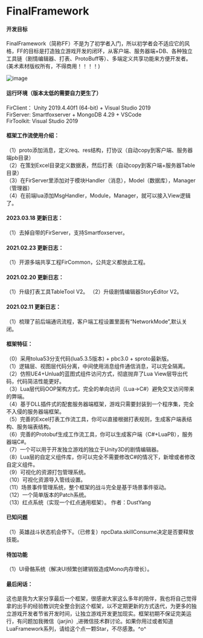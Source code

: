 # FinalFramework

#### 开发目标
FinalFramework（简称FF）不是为了初学者入门，所以初学者会不适应它的风格，FF的目标是打造独立游戏开发的闭环，从客户端、服务器端+DB、各种独立工具链（剧情编辑器、打表、ProtoBuff等）、多端定义共享功能来方便开发者。(美术素材版权所有，不得商用！！！！)

![image](https://github.com/jarjin/FinalFramework/raw/master/screenshot.jpg)      

#### 运行环境（版本太低的需要自力更生了）
FirClient： Unity 2019.4.40f1 (64-bit) + Visual Studio 2019  
FirServer:  Smartfoxserver + MongoDB 4.29 + VSCode  
FirToolkit: Visual Studio 2019 

#### 框架工作流使用介绍：	
（1）proto添加消息，定义req、res结构，打协议（自动copy到客户端、服务器端pb目录）  
（2）在策划Excel目录定义数据表，然后打表（自动copy到客户端+服务器Table目录）  
（3）在FirServer里添加对于模块Handler（消息），Model（数据库），Manager（管理器）  
（4）在前端lua添加MsgHandler，Module，Manager，就可以接入View逻辑了。

#### 2023.03.18 更新日志：
（1）去掉自带的FirServer，支持Smartfoxserver。

#### 2021.02.23 更新日志：
（1）开源多端共享工程FirCommon，公共定义都放此工程。

#### 2021.02.20 更新日志：
（1）升级打表工具TableTool V2。
（2）升级剧情编辑器StoryEditor V2。 

#### 2021.02.11 更新日志：
（1）梳理了前后端通讯流程，客户端工程设置里面有“NetworkMode”,默认关闭。 

#### 框架特征：
（0）采用tolua53分支代码(lua5.3.5版本) + pbc3.0 + sproto最新版。    
（1）逻辑层、视图层代码分离，中间使用消息组件通信消息，可以完全隔离。  
（2）仿照UE4+Unlua的蓝图式组件访问方式，彻底抛弃了Lua View层导出代码，代码简洁性能更好。  
（3）Lua层代码OOP架构方式，完全的单向访问（Lua->C#）避免交叉访问带来的弊端。  
（4）基于DLL插件式的配套服务器端框架，游戏只需要封装到一个程序集，完全不入侵的服务器端框架。  
（5）完善的Excel打表工作流工具，你可以直接根据打表规则，生成客户端表结构、服务端表结构。  
（6）完善的Protobuf生成工作流工具，你可以生成客户端（C#+LuaPB），服务器端C#。  
（7）一个可以用于开发独立游戏的独立于Unity3D的剧情编辑器。  
（8）Lua层的自定义组件库，你可以完全不需要修改C#的情况下，新增或者修改自定义组件。  
（9）可视化的资源打包管理系统。  
（10）可视化资源导入管线设置。  
（11）场景事件管理系统，整个框架的战斗完全是基于场景事件驱动。  
（12）一个简单版本的Patch系统。  
（13）红点系统（实现一个红点通用框架）。  作者：DustYang

#### 已知问题
（1）英雄战斗状态机会停下。（已修复）npcData.skillConsume决定是否要释放技能。

#### 待加功能
（1）UI骨骼系统（解决UI频繁创建销毁造成Mono内存增长）。  

#### 最后闲话：
这也是我为大家分享最后一个框架，很感谢大家这么多年的陪伴，我也将自己觉得拿的出手的经验教训完全整合到这个框架，以不定期更新的方式迭代，为更多的独立游戏开发者节省开发时间，让独立游戏开发更加现实。框架初期不保证完美运行，有问题加我微信（jarjin）,进微信技术群讨论。如果你用过或者知道LuaFramework系列，请给这个点一颗Star，不尽感激。^o^

